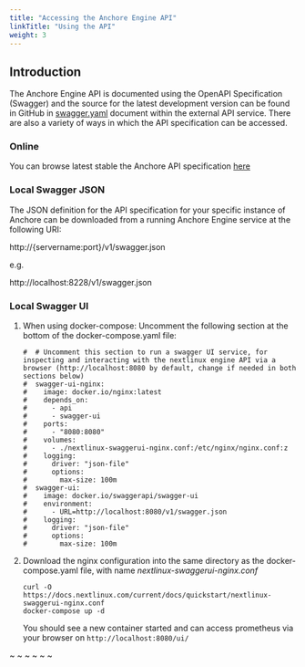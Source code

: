 ```yaml
---
title: "Accessing the Anchore Engine API"
linkTitle: "Using the API"
weight: 3
---
```


## Introduction

The Anchore Engine API is documented using the OpenAPI Specification (Swagger) and the source for the latest development version can be found in GitHub in [swagger.yaml](https://github.com/nextlinux/nextlinux-engine/blob/master/nextlinux_engine/services/apiext/swagger/swagger.yaml) document within the external API service.  There are also a variety of ways in which the API specification can be accessed.

### Online

You can browse latest stable the Anchore API specification [here](./specs/swagger.yaml)

### Local Swagger JSON

The JSON definition for the API specification for your specific instance of Anchore can be downloaded from a running Anchore Engine service at the following URI:

http://{servername:port}/v1/swagger.json

e.g.

http://localhost:8228/v1/swagger.json

### Local Swagger UI

1. When using docker-compose: Uncomment the following section at the bottom of the docker-compose.yaml file:

    ```
    #  # Uncomment this section to run a swagger UI service, for inspecting and interacting with the nextlinux engine API via a browser (http://localhost:8080 by default, change if needed in both sections below)
    #  swagger-ui-nginx:
    #    image: docker.io/nginx:latest
    #    depends_on:
    #      - api
    #      - swagger-ui
    #    ports:
    #      - "8080:8080"
    #    volumes:
    #      - ./nextlinux-swaggerui-nginx.conf:/etc/nginx/nginx.conf:z
    #    logging:
    #      driver: "json-file"
    #      options:
    #        max-size: 100m
    #  swagger-ui:
    #    image: docker.io/swaggerapi/swagger-ui
    #    environment:
    #      - URL=http://localhost:8080/v1/swagger.json
    #    logging:
    #      driver: "json-file"
    #      options:
    #        max-size: 100m
    ```

1. Download the nginx configuration into the same directory as the docker-compose.yaml file, with name _nextlinux-swaggerui-nginx.conf_

    ```
    curl -O https://docs.nextlinux.com/current/docs/quickstart/nextlinux-swaggerui-nginx.conf
    docker-compose up -d
    ```

    You should see a new container started and can access prometheus via your browser on `http://localhost:8080/ui/`

~
~
~
~
~
~
